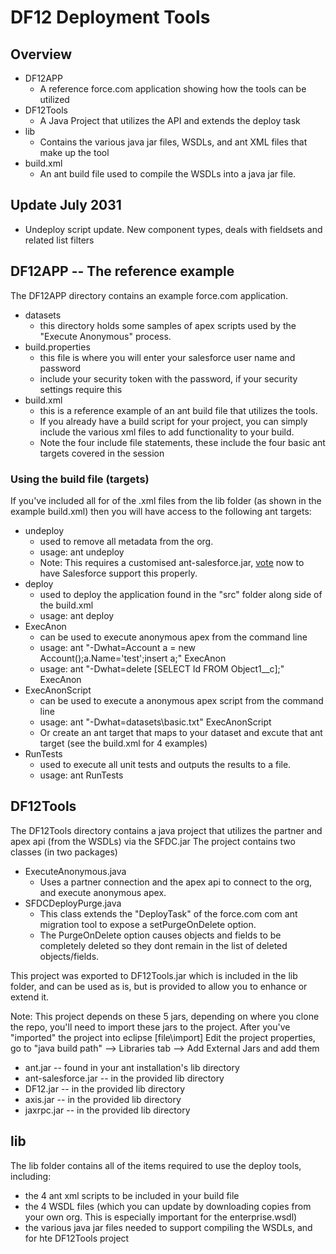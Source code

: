 # DF12 Deployment Tools

## Overview
* DF12APP   
    * A reference force.com application showing how the tools can be utilized
* DF12Tools
    * A Java Project that utilizes the API and extends the deploy task
* lib
    * Contains the various java jar files, WSDLs, and ant XML files that make up the tool
* build.xml
    * An ant build file used to compile the WSDLs into a java jar file.


## Update July 2031
- Undeploy script update. New component types, deals with fieldsets and related list filters

## DF12APP -- The reference example
The DF12APP directory contains an example force.com application.

* datasets
    * this directory holds some samples of apex scripts used by the "Execute Anonymous" process.
* build.properties
    * this file is where you will enter your salesforce user name and password
    * include your security token with the password, if your security settings require this
* build.xml
    * this is a reference example of an ant build file that utilizes the tools.  
    * If you already have a build script for your project, you can simply include the various xml files to add functionality to your build.
    * Note the four include file statements, these include the four basic ant targets covered in the session

### Using the build file (targets)
If you've included all for of the .xml files from the lib folder (as shown in the example build.xml) then you will have access to the following ant targets:

* undeploy       
    * used to remove all metadata from the org.
    * usage: ant undeploy
    * Note: This requires a customised ant-salesforce.jar, [vote](https://success.salesforce.com/ideaView?id=08730000000kqeFAAQ) now to have Salesforce support this properly.
* deploy
    * used to deploy the application found in the "src" folder along side of the build.xml
    * usage: ant deploy
* ExecAnon
    * can be used to execute anonymous apex from the command line
    * usage: ant "-Dwhat=Account a = new Account();a.Name='test';insert a;" ExecAnon
    * usage: ant "-Dwhat=delete [SELECT Id FROM Object1__c];" ExecAnon
* ExecAnonScript
    * can be used to execute a anonymous apex script from the command line
    * usage: ant "-Dwhat=datasets\basic.txt" ExecAnonScript
    * Or create an ant target that maps to your dataset and excute that ant target (see the build.xml for 4 examples)
* RunTests
    * used to execute all unit tests and outputs the results to a file.
    * usage: ant RunTests


## DF12Tools
The DF12Tools directory contains a java project that utilizes the partner and apex api (from the WSDLs) via the SFDC.jar
The project contains two classes (in two packages)
* ExecuteAnonymous.java
    * Uses a partner connection and the apex api to connect to the org, and execute anonymous apex.
* SFDCDeployPurge.java
    * This class extends the "DeployTask" of the force.com com ant migration tool to expose a setPurgeOnDelete option.  
    * The PurgeOnDelete option causes objects and fields to be completely deleted so they dont remain in the list of deleted objects/fields.

This project was exported to DF12Tools.jar which is included in the lib folder, and can be used as is, but is provided to allow you to enhance or extend it.

Note: This project depends on these 5 jars, depending on where you clone the repo, you'll need to import these jars to the project.
After you've "imported" the project into eclipse [file\import]
Edit the project properties, go to "java build path" --> Libraries tab --> Add External Jars and add them
* ant.jar  -- found in your ant installation's lib directory
* ant-salesforce.jar -- in the provided lib directory
* DF12.jar -- in the provided lib directory
* axis.jar -- in the provided lib directory
* jaxrpc.jar -- in the provided lib directory



## lib
The lib folder contains all of the items required to use the deploy tools, including:
* the 4 ant xml scripts to be included in your build file
* the 4 WSDL files (which you can update by downloading copies from your own org.  This is especially important for the enterprise.wsdl)
* the various java jar files needed to support compiling the WSDLs, and for hte DF12Tools project







